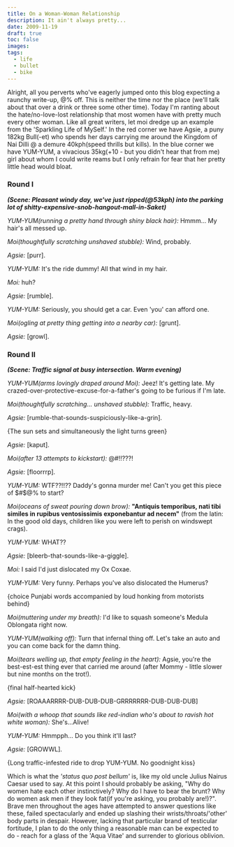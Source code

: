 ```yaml
---
title: On a Woman-Woman Relationship
description: It ain't always pretty...
date: 2009-11-19
draft: true
toc: false
images:
tags:
  - life
  - bullet
  - bike
---
```


Alright, all you perverts who've eagerly jumped onto this blog expecting a raunchy write-up, $@%#$% off. This is neither the time nor the place (we'll talk about that over a drink or three some other time). Today I'm ranting about the hate/no-love-lost relationship that most women have with pretty much every other woman.
Like all great writers, let moi dredge up an example from the 'Sparkling Life of MySelf.' In the red corner we have Agsie, a puny 182kg Bull(-et) who spends her days carrying me around the Kingdom of Nai Dilli @ a demure 40kph(speed thrills but kills). In the blue corner we have YUM-YUM, a vivacious 35kg(+10 - but you didn't hear that from me) girl about whom I could write reams but I only refrain for fear that her pretty little head would bloat.

### Round I 
_**(Scene: Pleasant windy day, we've just ripped(@53kph) into the parking lot of shitty-expensive-snob-hangout-mall-in-Saket)**_

_YUM-YUM(running a pretty hand through shiny black hair):_ Hmmm... My hair's all messed up.

_Moi(thoughtfully scratching unshaved stubble):_ Wind, probably.

_Agsie:_ [purr].

_YUM-YUM:_ It's the ride dummy! All that wind in my hair.

_Moi:_ huh?

_Agsie:_ [rumble].

_YUM-YUM:_ Seriously, you should get a car. Even 'you' can afford one.

_Moi(ogling at pretty thing getting into a nearby car):_ [grunt].

_Agsie:_ [growl].


### Round II
_**(Scene: Traffic signal at busy intersection. Warm evening)**_

_YUM-YUM(arms lovingly draped around Moi):_ Jeez! It's getting late. 
My crazed-over-protective-excuse-for-a-father's going to be furious if I'm late.

_Moi(thoughtfully scratching... unshaved stubble):_ Traffic, heavy.

_Agsie:_ [rumble-that-sounds-suspiciously-like-a-grin].

{The sun sets and simultaneously the light turns green}

_Agsie:_ [kaput].

_Moi(after 13 attempts to kickstart):_ @#$%@#!@$!!???!

_Agsie:_ [floorrrp].

_YUM-YUM:_ WTF??!!?? Daddy's gonna murder me! Can't you get this piece of $#$@% to start?

_Moi(oceans of sweat pouring down brow):_
**"Antiquis temporibus, nati tibi similes in rupibus ventosissimis exponebantur ad necem"** 
(from the latin: In the good old days, children like you were left to perish on windswept crags).

_YUM-YUM:_ WHAT??

_Agsie:_ [bleerb-that-sounds-like-a-giggle].

_Moi:_ I said I'd just dislocated my Ox Coxae.

_YUM-YUM:_ Very funny. Perhaps you've also dislocated the Humerus?

{choice Punjabi words accompanied by loud honking from motorists behind}

_Moi(muttering under my breath):_ I'd like to squash someone's Medula Oblongata right now.

_YUM-YUM(walking off):_ Turn that infernal thing off. Let's take an auto and you can come back for the damn thing.

_Moi(tears welling up, that empty feeling in the heart):_ Agsie, you're the best-est-est thing ever that carried me around 
(after Mommy - little slower but nine months on the trot!).

{final half-hearted kick}

_Agsie:_ [ROAAARRRR-DUB-DUB-DUB-GRRRRRRR-DUB-DUB-DUB]

_Moi(with a whoop that sounds like red-indian who's about to ravish hot white woman):_ She's...Alive!

_YUM-YUM:_ Hmmpph... Do you think it'll last?

_Agsie:_ [GROWWL].

{Long traffic-infested ride to drop YUM-YUM. No goodnight kiss}


Which is what the _'status quo post bellum'_ is, like my old uncle Julius Nairus Caesar used to say. At this point I should probably be asking, "Why do women hate each other instinctively? Why do I have to bear the brunt? Why do women ask men if they look fat(if you're asking, you probably are!)?". Brave men throughout the ages have attempted to answer questions like these, failed spectacularly and ended up slashing their wrists/throats/'other' body parts in despair. However, lacking that particular brand of testicular fortitude, I plan to do the only thing a reasonable man can be expected to do - reach for a glass of the 'Aqua Vitae' and surrender to glorious oblivion.